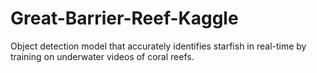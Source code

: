 # Great-Barrier-Reef-Kaggle
Object detection model that accurately identifies starfish in real-time by training on underwater videos of coral reefs.
